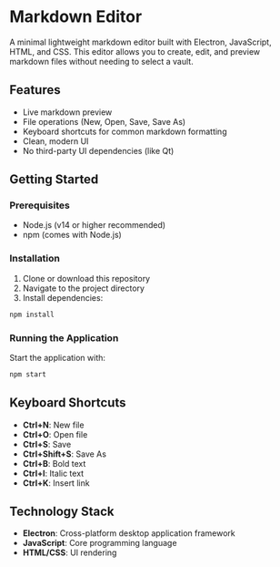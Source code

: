# Markdown Editor

A minimal lightweight markdown editor built with Electron, JavaScript, HTML, and CSS. This editor allows you to create, edit, and preview markdown files without needing to select a vault.

## Features

- Live markdown preview
- File operations (New, Open, Save, Save As)
- Keyboard shortcuts for common markdown formatting
- Clean, modern UI
- No third-party UI dependencies (like Qt)

## Getting Started

### Prerequisites

- Node.js (v14 or higher recommended)
- npm (comes with Node.js)

### Installation

1. Clone or download this repository
2. Navigate to the project directory
3. Install dependencies:

```bash
npm install
```

### Running the Application

Start the application with:

```bash
npm start
```

## Keyboard Shortcuts

- **Ctrl+N**: New file
- **Ctrl+O**: Open file
- **Ctrl+S**: Save
- **Ctrl+Shift+S**: Save As
- **Ctrl+B**: Bold text
- **Ctrl+I**: Italic text
- **Ctrl+K**: Insert link

## Technology Stack

- **Electron**: Cross-platform desktop application framework
- **JavaScript**: Core programming language
- **HTML/CSS**: UI rendering



